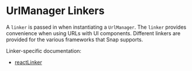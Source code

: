 # UrlManager Linkers
A `linker` is passed in when instantiating a `UrlManager`. The `linker` provides convenience when using URLs with UI components. Different linkers are provided for the various frameworks that Snap supports.

Linker-specific documentation:

- [reactLinker](react/README.md)
